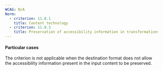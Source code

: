 ```yaml
---
WCAG: N/A
Norm:
  - criterion: 11.8.1
    title: Content technology
  - criterion: 11.8.3
    title: Preservation of accessibility information in transformations
---
```


#### Particular cases

The criterion is not applicable when the destination format does not allow the accessibility information present in the input content to be preserved.